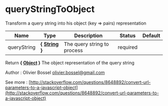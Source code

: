 # queryStringToObject

Transform a query string into his object (key => pairs) representation


Name  |  Type  |  Description  |  Status  |  Default
------------  |  ------------  |  ------------  |  ------------  |  ------------
queryString  |  **{ [String](https://developer.mozilla.org/fr/docs/Web/JavaScript/Reference/Objets_globaux/String) }**  |  The query string to process  |  required  |

Return **{ [Object](https://developer.mozilla.org/fr/docs/Web/JavaScript/Reference/Objets_globaux/Object) }** The object representation of the query string

Author : Olivier Bossel <olivier.bossel@gmail.com>

See more : [http://stackoverflow.com/questions/8648892/convert-url-parameters-to-a-javascript-object](http://stackoverflow.com/questions/8648892/convert-url-parameters-to-a-javascript-object)